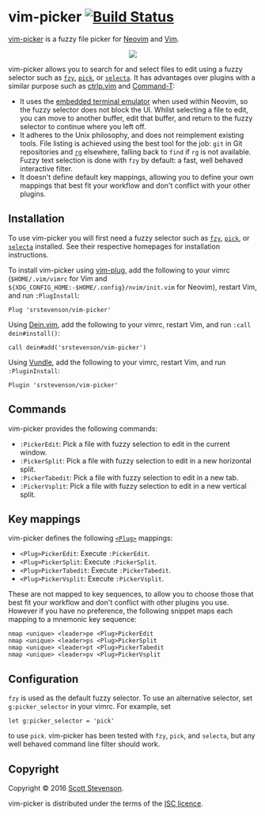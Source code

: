 # vim-picker [![Build Status](https://travis-ci.org/srstevenson/vim-picker.svg?branch=master)](https://travis-ci.org/srstevenson/vim-picker)

[vim-picker] is a fuzzy file picker for [Neovim] and [Vim].

<p align="center">
  <img src="https://cloud.githubusercontent.com/assets/5845679/19386835/60833856-920e-11e6-9082-dd6fa5e7a246.gif" />
</p>

vim-picker allows you to search for and select files to edit using a fuzzy
selector such as [`fzy`][fzy], [`pick`][pick], or [`selecta`][selecta]. It has
advantages over plugins with a similar purpose such as [ctrlp.vim] and
[Command-T]:

* It uses the [embedded terminal emulator][nvim-terminal] when used within
  Neovim, so the fuzzy selector does not block the UI. Whilst selecting a file
  to edit, you can move to another buffer, edit that buffer, and return to the
  fuzzy selector to continue where you left off.
* It adheres to the Unix philosophy, and does not reimplement existing tools.
  File listing is achieved using the best tool for the job: `git` in Git
  repositories and [`rg`][rg] elsewhere, falling back to `find` if `rg` is not
  available. Fuzzy text selection is done with `fzy` by default: a fast, well
  behaved interactive filter.
* It doesn't define default key mappings, allowing you to define your own
  mappings that best fit your workflow and don't conflict with your other
  plugins.

## Installation

To use vim-picker you will first need a fuzzy selector such as [`fzy`][fzy],
[`pick`][pick], or [`selecta`][selecta] installed. See their respective
homepages for installation instructions.

To install vim-picker using [vim-plug], add the following to your vimrc
(`$HOME/.vim/vimrc` for Vim and
`${XDG_CONFIG_HOME:-$HOME/.config}/nvim/init.vim` for Neovim), restart Vim, and
run `:PlugInstall`:

```viml
Plug 'srstevenson/vim-picker'
```

Using [Dein.vim], add the following to your vimrc, restart Vim, and run `:call
dein#install()`:

```viml
call dein#add('srstevenson/vim-picker')
```

Using [Vundle], add the following to your vimrc, restart Vim, and run
`:PluginInstall`:

```viml
Plugin 'srstevenson/vim-picker'
```

## Commands

vim-picker provides the following commands:

* `:PickerEdit`: Pick a file with fuzzy selection to edit in the current
  window.
* `:PickerSplit`: Pick a file with fuzzy selection to edit in a new horizontal
  split.
* `:PickerTabedit`: Pick a file with fuzzy selection to edit in a new tab.
* `:PickerVsplit`: Pick a file with fuzzy selection to edit in a new vertical
  split.

## Key mappings

vim-picker defines the following [`<Plug>`][plug-mappings] mappings:

* `<Plug>PickerEdit`: Execute `:PickerEdit`.
* `<Plug>PickerSplit`: Execute `:PickerSplit`.
* `<Plug>PickerTabedit`: Execute `:PickerTabedit`.
* `<Plug>PickerVsplit`: Execute `:PickerVsplit`.

These are not mapped to key sequences, to allow you to choose those that best
fit your workflow and don't conflict with other plugins you use. However if you
have no preference, the following snippet maps each mapping to a mnemonic key
sequence:

```viml
nmap <unique> <leader>pe <Plug>PickerEdit
nmap <unique> <leader>ps <Plug>PickerSplit
nmap <unique> <leader>pt <Plug>PickerTabedit
nmap <unique> <leader>pv <Plug>PickerVsplit
```

## Configuration

`fzy` is used as the default fuzzy selector. To use an alternative selector,
set `g:picker_selector` in your vimrc. For example, set

```viml
let g:picker_selector = 'pick'
```

to use `pick`. vim-picker has been tested with `fzy`, `pick`, and `selecta`,
but any well behaved command line filter should work.

## Copyright

Copyright © 2016 [Scott Stevenson].

vim-picker is distributed under the terms of the [ISC licence].

[Command-T]: https://github.com/wincent/command-t
[ctrlp.vim]: https://github.com/ctrlpvim/ctrlp.vim
[Dein.vim]: https://github.com/Shougo/dein.vim
[fzy]: https://github.com/jhawthorn/fzy
[ISC licence]: https://opensource.org/licenses/ISC
[Neovim]: https://neovim.io/
[nvim-terminal]: https://neovim.io/doc/user/nvim_terminal_emulator.html
[pick]: https://github.com/calleerlandsson/pick
[plug-mappings]: https://vimhelp.appspot.com/map.txt.html#%3CPlug%3E
[rg]: https://github.com/BurntSushi/ripgrep
[Scott Stevenson]: https://scott.stevenson.io
[selecta]: https://github.com/garybernhardt/selecta
[vim-picker]: https://github.com/srstevenson/vim-picker
[vim-plug]: https://github.com/junegunn/vim-plug
[Vim]: http://www.vim.org/
[Vundle]: https://github.com/VundleVim/Vundle.vim
